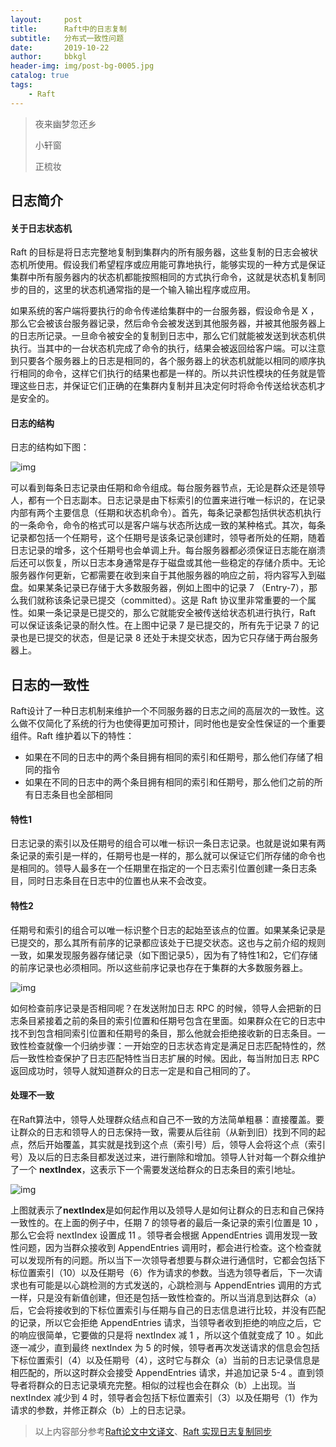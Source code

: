 ```yaml
---
layout:     post
title:      Raft中的日志复制
subtitle:   分布式一致性问题
date:       2019-10-22
author:     bbkgl
header-img: img/post-bg-0005.jpg
catalog: true
tags:
    - Raft
---
```


>夜来幽梦忽还乡
>
>小轩窗
>
>正梳妆

## 日志简介

#### 关于日志状态机

Raft 的目标是将日志完整地复制到集群内的所有服务器，这些复制的日志会被状态机所使用。假设我们希望程序或应用能可靠地执行，能够实现的一种方式是保证集群中所有服务器内的状态机都能按照相同的方式执行命令，这就是状态机复制同步的目的，这里的状态机通常指的是一个输入输出程序或应用。

如果系统的客户端将要执行的命令传递给集群中的一台服务器，假设命令是 X ，那么它会被该台服务器记录，然后命令会被发送到其他服务器，并被其他服务器上的日志所记录。一旦命令被安全的复制到日志中，那么它们就能被发送到状态机供执行。当其中的一台状态机完成了命令的执行，结果会被返回给客户端。可以注意到只要各个服务器上的日志是相同的，各个服务器上的状态机就能以相同的顺序执行相同的命令，这样它们执行的结果也都是一样的。所以共识性模块的任务就是管理这些日志，并保证它们正确的在集群内复制并且决定何时将命令传送给状态机才是安全的。

#### 日志的结构

日志的结构如下图：

![img](https://ae01.alicdn.com/kf/Hfc6e2d0e03fb4a1aab10cc0f3326a3e2s.jpg)

可以看到每条日志记录由任期和命令组成。每台服务器节点，无论是群众还是领导人，都有一个日志副本。日志记录是由下标索引的位置来进行唯一标识的，在记录内部有两个主要信息（任期和状态机命令）。首先，每条记录都包括供状态机执行的一条命令，命令的格式可以是客户端与状态所达成一致的某种格式。其次，每条记录都包括一个任期号，这个任期号是该条记录创建时，领导者所处的任期，随着日志记录的增多，这个任期号也会单调上升。每台服务器都必须保证日志能在崩溃后还可以恢复，所以日志本身通常是存于磁盘或其他一些稳定的存储介质中。无论服务器作何更新，它都需要在收到来自于其他服务器的响应之前，将内容写入到磁盘。如果某条记录已存储于大多数服务器，例如上图中的记录 7 （Entry-7），那么我们就称该条记录已提交（committed）。这是 Raft 协议里非常重要的一个属性。如果一条记录是已提交的，那么它就能安全被传送给状态机进行执行，Raft 可以保证该条记录的耐久性。在上图中记录 7 是已提交的，所有先于记录 7 的记录也是已提交的状态，但是记录 8 还处于未提交状态，因为它只存储于两台服务器上。

## 日志的一致性

 Raft设计了一种日志机制来维护一个不同服务器的日志之间的高层次的一致性。这么做不仅简化了系统的行为也使得更加可预计，同时他也是安全性保证的一个重要组件。Raft 维护着以下的特性：

- 如果在不同的日志中的两个条目拥有相同的索引和任期号，那么他们存储了相同的指令
- 如果在不同的日志中的两个条目拥有相同的索引和任期号，那么他们之前的所有日志条目也全部相同

#### 特性1

日志记录的索引以及任期号的组合可以唯一标识一条日志记录。也就是说如果有两条记录的索引是一样的，任期号也是一样的，那么就可以保证它们所存储的命令也是相同的。领导人最多在一个任期里在指定的一个日志索引位置创建一条日志条目，同时日志条目在日志中的位置也从来不会改变。

#### 特性2

任期号和索引的组合可以唯一标识整个日志的起始至该点的位置。如果某条记录是已提交的，那么其所有前序的记录都应该处于已提交状态。这也与之前介绍的规则一致，如果发现服务器存储记录（如下图记录5），因为有了特性1和2，它们存储的前序记录也必须相同。所以这些前序记录也存在于集群的大多数服务器上。

![img](https://puui.qpic.cn/fans_admin/0/3_467590157_1571827638155/0)

如何检查前序记录是否相同呢？在发送附加日志 RPC 的时候，领导人会把新的日志条目紧接着之前的条目的索引位置和任期号包含在里面。如果群众在它的日志中找不到包含相同索引位置和任期号的条目，那么他就会拒绝接收新的日志条目。一致性检查就像一个归纳步骤：一开始空的日志状态肯定是满足日志匹配特性的，然后一致性检查保护了日志匹配特性当日志扩展的时候。因此，每当附加日志 RPC 返回成功时，领导人就知道群众的日志一定是和自己相同的了。

#### 处理不一致

在Raft算法中，领导人处理群众结点和自己不一致的方法简单粗暴：直接覆盖。要让群众的日志和领导人的日志保持一致，需要从后往前（从新到旧）找到不同的起点，然后开始覆盖，其实就是找到这个点（索引号）后，领导人会将这个点（索引号）及以后的日志条目都发送过来，进行删除和增加。领导人针对每一个群众维护了一个 **nextIndex**，这表示下一个需要发送给群众的日志条目的索引地址。

![img](https://puui.qpic.cn/fans_admin/0/3_467590157_1571827638155/0)

上图就表示了**nextIndex**是如何起作用以及领导人是如何让群众的日志和自己保持一致性的。在上面的例子中，任期 7 的领导者的最后一条记录的索引位置是 10 ，那么它会将 nextIndex 设置成 11 。领导者会根据 AppendEntries 调用发现一致性问题，因为当群众接收到 AppendEntries 调用时，都会进行检查。这个检查就可以发现所有的问题。所以当下一次领导者想要与群众进行通信时，它都会包括下标位置索引（10）以及任期号（6）作为请求的参数。当选为领导者后，下一次请求也有可能是以心跳检测的方式发送的，心跳检测与 AppendEntries 调用的方式一样，只是没有新值创建，但还是包括一致性检查的。所以当消息到达群众（a）后，它会将接收到的下标位置索引与任期与自己的日志信息进行比较，并没有匹配的记录，所以它会拒绝 AppendEntries 请求，当领导者收到拒绝的响应之后，它的响应很简单，它要做的只是将 nextIndex 减 1 ，所以这个值就变成了 10 。如此逐一减少，直到最终 nextIndex 为 5 的时候，领导者再次发送请求的信息会包括下标位置索引（4）以及任期号（4），这时它与群众（a）当前的日志记录信息是相匹配的，所以这时群众会接受 AppendEntries 请求，并追加记录 5-4 。直到领导者将群众的日志记录填充完整。相似的过程也会在群众（b）上出现。当 nextIndex 减少到 4 时，领导者会包括下标位置索引（3）以及任期号（1）作为请求的参数，并修正群众（b）上的日志记录。

> 以上内容部分参考[Raft论文中文译文](https://github.com/maemual/raft-zh_cn/blob/master/raft-zh_cn.md)、[Raft 实现日志复制同步](<https://www.cnblogs.com/richaaaard/p/6351705.html>)